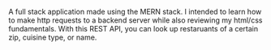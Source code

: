 A full stack application made using the MERN stack. I intended to learn how to make http requests to a backend server while also reviewing my html/css fundamentals. With this REST API, you can look up restaruants of a certain zip, cuisine type, or name. 
